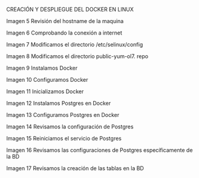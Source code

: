 
CREACIÓN Y DESPLIEGUE DEL DOCKER EN LINUX 
 
Imagen 5 Revisión del hostname de la maquina
 
Imagen 6 Comprobando la conexión a internet
 
Imagen 7 Modificamos el directorio /etc/selinux/config
 
Imagen 8 Modificamos el directorio public-yum-ol7. repo
 
Imagen 9 Instalamos Docker
 
Imagen 10 Configuramos Docker
 
Imagen 11 Inicializamos Docker
 
Imagen 12 Instalamos Postgres en Docker 
 
Imagen 13 Configuramos Postgres en Docker
 
Imagen 14 Revisamos la configuración de Postgres
 
Imagen 15 Reiniciamos el servicio de Postgres
 
Imagen 16 Revisamos las configuraciones de Postgres específicamente de la BD
 
Imagen 17 Revisamos la creación de las tablas en la BD
